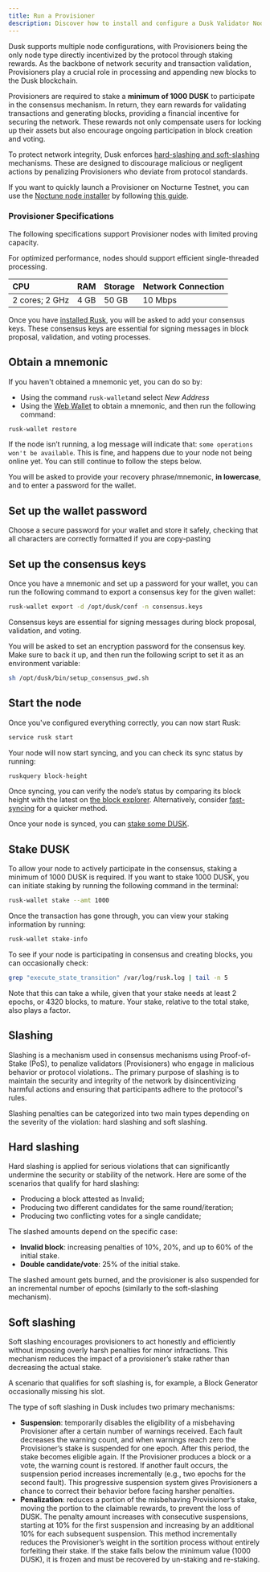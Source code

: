 ```yaml
---
title: Run a Provisioner
description: Discover how to install and configure a Dusk Validator Node (Provisioner) to participate in consensus and start staking.
---
```


Dusk supports multiple node configurations, with Provisioners being the only node type directly incentivized by the protocol through staking rewards. As the backbone of network security and transaction validation, Provisioners play a crucial role in processing and appending new blocks to the Dusk blockchain.

Provisioners are required to stake a **minimum of 1000 DUSK** to participate in the consensus mechanism. In return, they earn rewards for validating transactions and generating blocks, providing a financial incentive for securing the network. These rewards not only compensate users for locking up their assets but also encourage ongoing participation in block creation and voting.

To protect network integrity, Dusk enforces [hard-slashing and soft-slashing](/operator/02-provisioner#slashing) mechanisms. These are designed to discourage malicious or negligent actions by penalizing Provisioners who deviate from protocol standards.

If you want to quickly launch a Provisioner on Nocturne Testnet, you can use the <a href="https://github.com/dusk-network/node-installer" target="_blank">Noctune node installer</a> by following [this guide](/operator/guides/01-nocturne-node).

### Provisioner Specifications

The following specifications support Provisioner nodes with limited proving capacity.

For optimized performance, nodes should support efficient single-threaded processing.

| CPU | RAM | Storage | Network Connection |
| :--- | :--- | :--- | :--- |
| 2 cores; 2 GHz | 4 GB | 50 GB | 10 Mbps |


Once you have [installed Rusk](/operator/01-installation), you will be asked to add your consensus keys. These consensus keys are essential for signing messages in block proposal, validation, and voting processes.

## Obtain a mnemonic
If you haven't obtained a mnemonic yet, you can do so by:
- Using the command `rusk-wallet`and select *New Address*
- Using the [Web Wallet](https://wallet.dusk.network/setup/) to obtain a mnemonic, and then run the following command:
```sh
rusk-wallet restore
```

If the node isn’t running, a log message will indicate that: `some operations won't be available`. This is fine, and happens due to your node not being online yet. You can still continue to follow the steps below.

You will be asked to provide your recovery phrase/mnemonic, **in lowercase**, and to enter a password for the wallet. 

## Set up the wallet password

Choose a secure password for your wallet and store it safely, checking that all characters are correctly formatted if you are copy-pasting

## Set up the consensus keys
Once you have a mnemonic and set up a password for your wallet, you can run the following command to export a consensus key for the given wallet:
```sh
rusk-wallet export -d /opt/dusk/conf -n consensus.keys
```

Consensus keys are essential for signing messages during block proposal, validation, and voting.

You will be asked to set an encryption password for the consensus key. Make sure to back it up, and then run the following script to set it as an environment variable:
```sh
sh /opt/dusk/bin/setup_consensus_pwd.sh
```
## Start the node
Once you've configured everything correctly, you can now start Rusk:
```sh
service rusk start
```

Your node will now start syncing, and you can check its sync status by running:
```sh
ruskquery block-height
```
Once syncing, you can verify the node’s status by comparing its block height with the latest on [the block explorer](https://explorer.dusk.network/). Alternatively, consider [fast-syncing](/operator/guides/02-fast-sync) for a quicker method.

Once your node is synced, you can [stake some DUSK](/operator/02-provisioner#stake-dusk).

## Stake DUSK

To allow your node to actively participate in the consensus, staking a minimum of 1000 DUSK is required. If you want to stake 1000 DUSK, you can initiate staking by running the following command in the terminal:

```sh
rusk-wallet stake --amt 1000 
```

Once the transaction has gone through, you can view your staking information by running:
```sh
rusk-wallet stake-info
```

To see if your node is participating in consensus and creating blocks, you can occasionally check:
```sh
grep "execute_state_transition" /var/log/rusk.log | tail -n 5
```

Note that this can take a while, given that your stake needs at least 2 epochs, or 4320 blocks, to mature. Your stake, relative to the total stake, also plays a factor.


## Slashing

Slashing is a mechanism used in consensus mechanisms using Proof-of-Stake (PoS), to penalize validators (Provisioners) who engage in malicious behavior or protocol violations.. The primary purpose of slashing is to maintain the security and integrity of the network by disincentivizing harmful actions and ensuring that participants adhere to the protocol's rules.

Slashing penalties can be categorized into two main types depending on the severity of the violation: hard slashing and soft slashing.

## Hard slashing

Hard slashing is applied for serious violations that can significantly undermine the security or stability of the network. Here are some of the scenarios that qualify for hard slashing:
- Producing a block attested as Invalid;
- Producing two different candidates for the same round/iteration;
- Producing two conflicting votes for a single candidate;

The slashed amounts depend on the specific case:
- **Invalid block**: increasing penalties of 10%, 20%, and up to 60% of the initial stake.
- **Double candidate/vote**: 25% of the initial stake.

The slashed amount gets burned, and the provisioner is also suspended for an incremental number of epochs (similarly to the soft-slashing mechanism).

## Soft slashing

Soft slashing encourages provisioners to act honestly and efficiently without imposing overly harsh penalties for minor infractions. This mechanism reduces the impact of a provisioner’s stake rather than decreasing the actual stake.

A scenario that qualifies for soft slashing is, for example, a Block Generator occasionally missing his slot.

The type of soft slashing in Dusk includes two primary mechanisms:
- **Suspension**: temporarily disables the eligibility of a misbehaving Provisioner after a certain number of warnings received. Each fault decreases the warning count, and when warnings reach zero the Provisioner’s stake is suspended for one epoch. After this period, the stake becomes eligible again. If the Provisioner produces a block or a vote, the warning count is restored. If another fault occurs, the suspension period increases incrementally (e.g., two epochs for the second fault). This progressive suspension system gives Provisioners a chance to correct their behavior before facing harsher penalties.
- **Penalization**: reduces a portion of the misbehaving Provisioner’s stake, moving the portion to the claimable rewards, to prevent the loss of DUSK. The penalty amount increases with consecutive suspensions, starting at 10% for the first suspension and increasing by an additional 10% for each subsequent suspension. This method incrementally reduces the Provisioner’s weight in the sortition process without entirely forfeiting their stake. If the stake falls below the minimum value (1000 DUSK), it is frozen and must be recovered by un-staking and re-staking.
